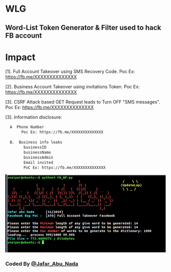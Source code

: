 # WLG
## Word-List Token Generator &amp; Filter used to hack FB account 

Impact
===
[1]. Full Account Takeover using SMS Recovery Code.
       Poc Ex: https://fb.me/XXXXXXXXXXXXXX

[2]. Business Account Takeover using invitations Token.
       Poc Ex: https://fb.me/XXXXXXXXXXXXXX

[3]. CSRF Attack based GET Request leads to Turn OFF "SMS messages".
       Poc Ex: https://fb.me/XXXXXXXXXXXXXX

[3]. Information disclosure: 

      A  Phone Number
           Poc Ex: https://fb.me/XXXXXXXXXXXXXX

      B.  Business info leaks 
            businessID 
            businessName
            businessAdmin 
            Email invited
            PoC Ex: https://fb.me/XXXXXXXXXXXXXX

![](https://github.com/Updatelap/WLG/blob/master/Bug_ATO_FB.png)



### Coded By [@Jafar_Abu_Nada](https://twitter.com/Jafar_Abu_Nada)
